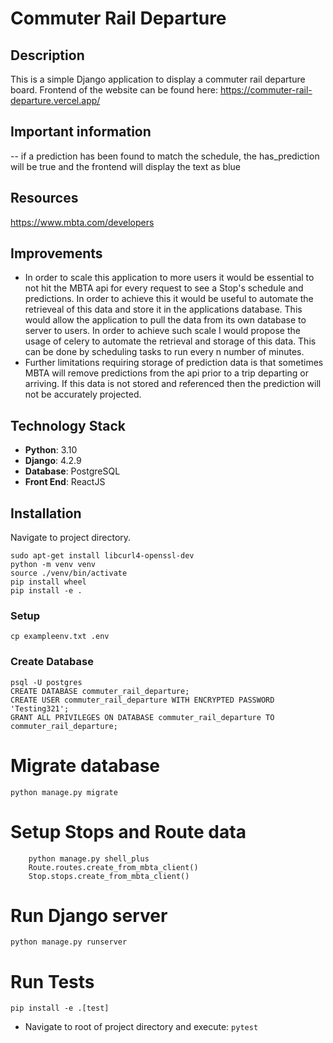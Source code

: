 # Commuter Rail Departure

## Description
This is a simple Django application to display a commuter rail departure board.
Frontend of the website can be found here: https://commuter-rail-departure.vercel.app/

## Important information
-- if a prediction has been found to match the schedule, the has_prediction will be true and the frontend will display the text as blue

## Resources
https://www.mbta.com/developers

## Improvements
- In order to scale this application to more users it would be essential to not hit the MBTA api for every request to see a Stop's schedule and predictions. In order to achieve this it would be useful to automate the retrieveal of this data and store it in the applications database. This would allow the application to pull the data from its own database to server to users. In order to achieve such scale I would propose the usage of celery to automate the retrieval and storage of this data. This can be done by scheduling tasks to run every n number of minutes.
- Further limitations requiring storage of prediction data is that sometimes MBTA will remove predictions from the api prior to a trip departing or arriving. If this data is not stored and referenced then the prediction will not be accurately projected.

## Technology Stack
- **Python**: 3.10
- **Django**: 4.2.9
- **Database**: PostgreSQL
- **Front End**: ReactJS

## Installation
Navigate to project directory.
```
sudo apt-get install libcurl4-openssl-dev
python -m venv venv
source ./venv/bin/activate
pip install wheel
pip install -e .
```

### Setup
```cp exampleenv.txt .env```

### Create Database
```
psql -U postgres
CREATE DATABASE commuter_rail_departure;
CREATE USER commuter_rail_departure WITH ENCRYPTED PASSWORD 'Testing321';
GRANT ALL PRIVILEGES ON DATABASE commuter_rail_departure TO commuter_rail_departure;
```

# Migrate database
```python manage.py migrate```

# Setup Stops and Route data
```
    python manage.py shell_plus
    Route.routes.create_from_mbta_client()
    Stop.stops.create_from_mbta_client()
```

# Run Django server
```python manage.py runserver```

# Run Tests
```
pip install -e .[test]
```
- Navigate to root of project directory and execute:
    ```pytest```
